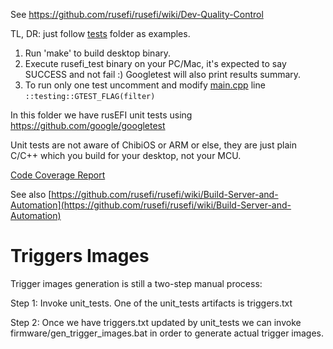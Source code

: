See https://github.com/rusefi/rusefi/wiki/Dev-Quality-Control

TL, DR: just follow [tests](tests) folder as examples.

1. Run 'make' to build desktop binary.
1. Execute rusefi_test binary on your PC/Mac, it's expected to say SUCCESS and not fail :) Googletest will also print results summary.
1. To run only one test uncomment and modify [main.cpp](https://github.com/rusefi/rusefi/blob/master/unit_tests/main.cpp) line ``::testing::GTEST_FLAG(filter)``

In this folder we have rusEFI unit tests using https://github.com/google/googletest

Unit tests are not aware of ChibiOS or ARM or else, they are just plain C/C++ which you build for your desktop, not your MCU.



[Code Coverage Report](https://rusefi.com/docs/unit_tests_coverage/)

See also [https://github.com/rusefi/rusefi/wiki/Build-Server-and-Automation](https://github.com/rusefi/rusefi/wiki/Build-Server-and-Automation)

# Triggers Images

Trigger images generation is still a two-step manual process:

Step 1: Invoke unit_tests. One of the unit_tests artifacts is triggers.txt

Step 2: Once we have triggers.txt updated by unit_tests we can invoke firmware/gen_trigger_images.bat in order
to generate actual trigger images.
